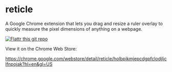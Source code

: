 reticle
=====

A Google Chrome extension that lets you drag and resize a ruler overlay to quickly measure the pixel dimensions of anything on a webpage.

[![Flattr this git repo](http://api.flattr.com/button/flattr-badge-large.png)](https://flattr.com/submit/auto?user_id=billdami&url=http://github.com/billdami/reticle&title=reticle&language=en&tags=github&category=software)

View it on the Chrome Web Store:  

https://chrome.google.com/webstore/detail/reticle/holbpikmjepcdgpfclodjljclfnpojak?hl=en&gl=US